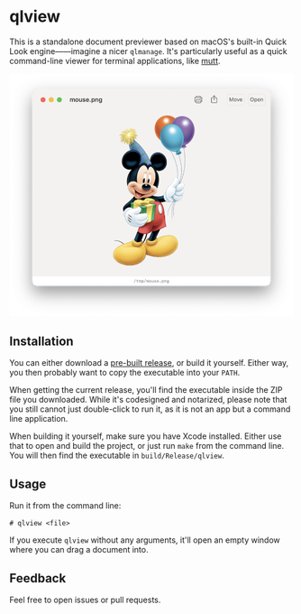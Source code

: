 # qlview

This is a standalone document previewer based on macOS's built-in
Quick Look engine——imagine a nicer `qlmanage`. It's particularly
useful as a quick command-line viewer for terminal applications, like
[mutt](http://www.mutt.org).

![Screenshot](screenshot.png "Screenshot")

## Installation

You can either download a [pre-built
release](https://github.com/rsmmr/qlview/releases), or build it
yourself. Either way, you then probably want to copy the executable
into your `PATH`.

When getting the current release, you'll find the executable inside
the ZIP file you downloaded. While it's codesigned and notarized,
please note that you still cannot just double-click to run it, as it
is not an app but a command line application.

When building it yourself, make sure you have Xcode installed. Either
use that to open and build the project, or just run `make` from the
command line. You will then find the executable in
`build/Release/qlview`.

## Usage

Run it from the command line:

```
# qlview <file>
```

If you execute `qlview` without any arguments, it'll open an empty
window where you can drag a document into.

## Feedback

Feel free to open issues or pull requests.

